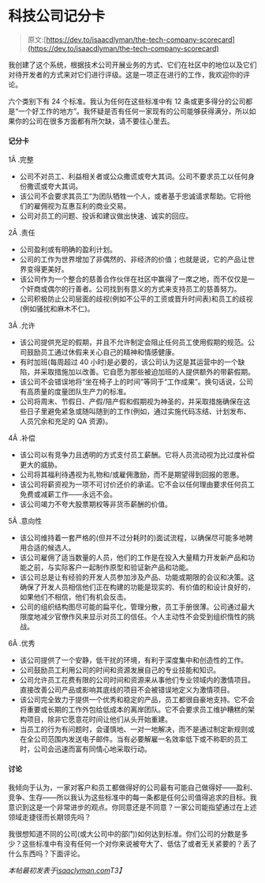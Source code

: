 # 科技公司记分卡

> 原文:[https://dev.to/isaacdlyman/the-tech-company-scorecard](https://dev.to/isaacdlyman/the-tech-company-scorecard)

我创建了这个系统，根据技术公司开展业务的方式、它们在社区中的地位以及它们对待开发者的方式来对它们进行评级。这是一项正在进行的工作，我欢迎你的评论。

六个类别下有 24 个标准。我认为任何在这些标准中有 12 条或更多得分的公司都是“一个好工作的地方”。我怀疑是否有任何一家现有的公司能够获得满分，所以如果你的公司在很多方面都有所欠缺，请不要往心里去。

#### 记分卡

1Â .完整

*   公司不对员工、利益相关者或公众撒谎或夸大其词。公司不要求员工以任何身份撒谎或夸大其词。
*   该公司不会要求其员工“为团队牺牲一个人，或者基于忠诚请求帮助。它将他们的雇佣视为互惠互利的商业交易。
*   公司对员工的问题、投诉和建议做出快速、诚实的回应。

2Â .责任

*   公司盈利或有明确的盈利计划。
*   公司的工作为世界增加了非偶然的、非经济的价值；也就是说，它的产品让世界变得更美好。
*   该公司作为一个整合的慈善合作伙伴在社区中赢得了一席之地，而不仅仅是一个奸商或偶尔的行善者。公司找到有意义的方式来支持员工的慈善努力。
*   公司积极防止公司层面的歧视(例如不公平的工资或晋升时间表)和员工的歧视(例如骚扰和麻木不仁)。

3Â .允许

*   该公司提供充足的假期，并且不允许制定会阻止任何员工使用假期的规范。公司鼓励员工通过休假来关心自己的精神和情感健康。
*   有时加班(每周超过 40 小时)是必要的，该公司认为这是其运营中的一个缺陷，并采取措施加以改善。它自愿为那些被迫加班的人提供额外的带薪假期。
*   该公司不会错误地将“坐在椅子上的时间”等同于“工作成果”。换句话说，公司有高质量的度量团队生产力的标准。
*   公司将周末、节假日、产假/陪产假和假期视为神圣的，并采取措施确保在这些日子里避免紧急或随叫随到的工作(例如，通过实施代码冻结、计划发布、人员冗余和充足的 QA 资源)。

4Â .补偿

*   该公司以有竞争力且透明的方式支付员工薪酬。它将人员流动视为比过度补偿更大的威胁。
*   公司将其福利待遇视为礼物和/或雇佣激励，而不是期望得到回报的恩惠。
*   该公司将薪资视为一项不可讨价还价的承诺。它不会以任何理由要求任何员工免费或减薪工作——永远不会。
*   该公司竭力不夸大股票期权等非货币薪酬的价值。

5Â .意向性

*   该公司维持着一套严格的(但并不过分耗时的)面试流程，以确保尽可能多地聘用合适的候选人。
*   该公司雇佣了适当数量的人员，他们的工作是在投入大量精力开发新产品和功能之前，与实际客户一起制作原型和验证新产品和功能。
*   该公司总是让有经验的开发人员参加涉及产品、功能或期限的会议和决策。这确保了开发人员相信他们正在构建的功能是现实的、有价值的和设计良好的，如果他们不相信，他们有机会反击。
*   公司的组织结构图尽可能的扁平化，管理分散，员工手册很薄。公司通过最大限度地减少官僚作风来显示对员工的信任。个人主动性不会受到组织惰性的挑战。

6Â .优秀

*   该公司提供了一个安静，低干扰的环境，有利于深度集中和创造性的工作。
*   公司鼓励员工利用公司的时间和资源发展自己的专业技能和知识。
*   公司允许员工花费有限的公司时间和资源来从事他们专业领域内的激情项目。直接改善公司产品或影响其底线的项目不会被错误地定义为激情项目。
*   该公司完全致力于提供一个优秀和稳定的产品，员工都很自豪地支持。它不会将重要或长期的工作外包给低成本的离岸团队。它不会要求员工维护糟糕的架构项目，除非它愿意花时间让他们从头开始重建。
*   当员工的行为有问题时，会谨慎地、一对一地解决，而不是通过制定新规则或在全公司范围内发送电子邮件。当有必要解雇一名效率低下或不称职的员工时，公司会迅速而富有同情心地采取行动。

#### 讨论

我倾向于认为，一家对客户和员工都做得好的公司最有可能自己做得好——盈利、竞争、生存——所以我认为这些标准中的每一条都是任何公司值得追求的目标。我意识到这是一个非常进步的观点。你同意还是不同意？一家公司能指望通过在上述领域走捷径而长期领先吗？

我很想知道不同的公司(或大公司中的部门)如何达到标准。你们公司的分数是多少？这些标准中有没有任何一个对你来说被夸大了、低估了或者无关紧要的？丢了什么东西吗？下面评论。

*本帖最初发表于[isaaclyman.com](http://isaaclyman.com/blog/posts/the-tech-company-scorecard/)T3】*